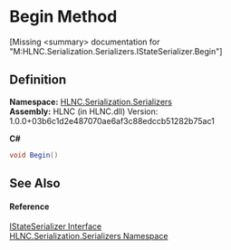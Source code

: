 # Begin Method


\[Missing &lt;summary&gt; documentation for "M:HLNC.Serialization.Serializers.IStateSerializer.Begin"\]



## Definition
**Namespace:** <a href="N_HLNC_Serialization_Serializers">HLNC.Serialization.Serializers</a>  
**Assembly:** HLNC (in HLNC.dll) Version: 1.0.0+03b6c1d2e487070ae6af3c88edccb51282b75ac1

**C#**
``` C#
void Begin()
```



## See Also


#### Reference
<a href="T_HLNC_Serialization_Serializers_IStateSerializer">IStateSerializer Interface</a>  
<a href="N_HLNC_Serialization_Serializers">HLNC.Serialization.Serializers Namespace</a>  

